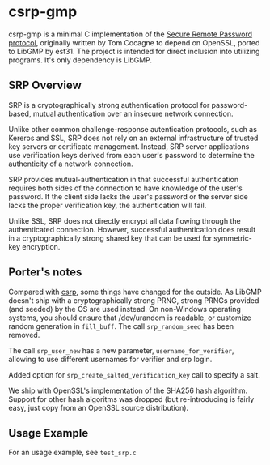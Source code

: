 csrp-gmp
========

csrp-gmp is a minimal C implementation of the [Secure Remote Password
protocol](http://srp.stanford.edu/), originally written by Tom Cocagne
to depend on OpenSSL, ported to LibGMP by est31.
The project is intended for direct inclusion into utilizing programs.
It's only dependency is LibGMP.

SRP Overview
------------

SRP is a cryptographically strong authentication
protocol for password-based, mutual authentication over an insecure
network connection.

Unlike other common challenge-response autentication protocols, such
as Kereros and SSL, SRP does not rely on an external infrastructure
of trusted key servers or certificate management. Instead, SRP server
applications use verification keys derived from each user's password
to determine the authenticity of a network connection.

SRP provides mutual-authentication in that successful authentication
requires both sides of the connection to have knowledge of the
user's password. If the client side lacks the user's password or the
server side lacks the proper verification key, the authentication will
fail.

Unlike SSL, SRP does not directly encrypt all data flowing through
the authenticated connection. However, successful authentication does
result in a cryptographically strong shared key that can be used
for symmetric-key encryption.

Porter's notes
--------------

Compared with [csrp](https://github.com/cocagne/csrp), some things
have changed for the outside.
As LibGMP doesn't ship with a cryptographically strong PRNG, strong
PRNGs provided (and seeded) by the OS are used instead. On non-Windows
operating systems, you should ensure that /dev/urandom is readable,
or customize random generation in `fill_buff`.
The call `srp_random_seed` has been removed.

The call `srp_user_new` has a new parameter, `username_for_verifier`,
allowing to use different usernames for verifier and srp login.

Added option for `srp_create_salted_verification_key` call to specify
a salt.

We ship with OpenSSL's implementation of the SHA256 hash algorithm.
Support for other hash algoritms was dropped (but re-introducing is
fairly easy, just copy from an OpenSSL source distribution).

Usage Example
-------------

For an usage example, see `test_srp.c`
